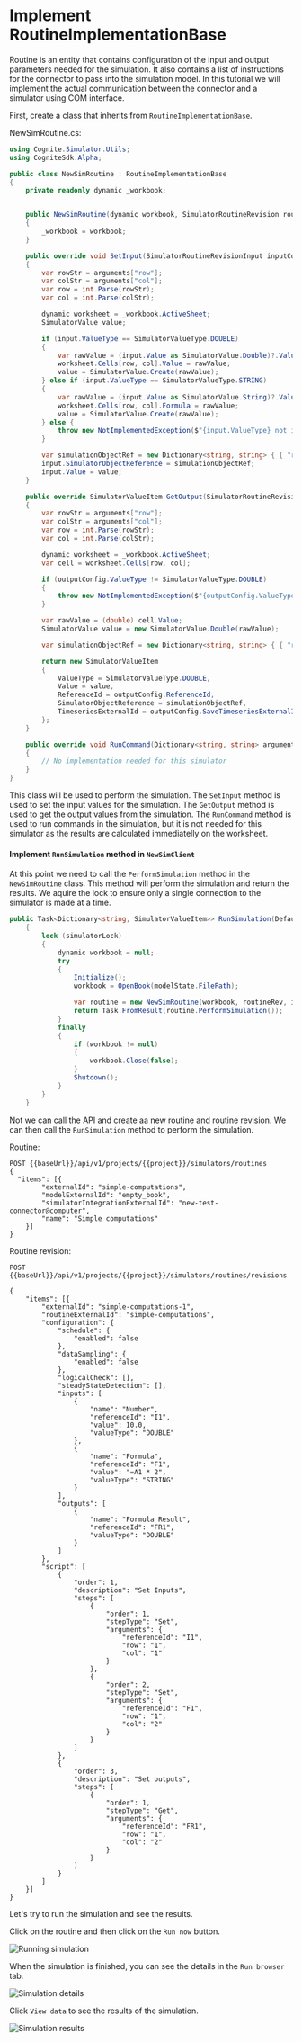 
# Implement RoutineImplementationBase

Routine is an entity that contains configuration of the input and output parameters needed for the simulation.
It also contains a list of instructions for the connector to pass into the simulation model.
In this tutorial we will implement the actual communication between the connector and a simulator using COM interface.

First, create a class that inherits from `RoutineImplementationBase`.


NewSimRoutine.cs:
```csharp
using Cognite.Simulator.Utils;
using CogniteSdk.Alpha;

public class NewSimRoutine : RoutineImplementationBase
{
    private readonly dynamic _workbook;


    public NewSimRoutine(dynamic workbook, SimulatorRoutineRevision routineRevision, Dictionary<string, SimulatorValueItem> inputData) : base(routineRevision, inputData)
    {
        _workbook = workbook;
    }

    public override void SetInput(SimulatorRoutineRevisionInput inputConfig, SimulatorValueItem input, Dictionary<string, string> arguments)
    {
        var rowStr = arguments["row"];
        var colStr = arguments["col"];
        var row = int.Parse(rowStr);
        var col = int.Parse(colStr);

        dynamic worksheet = _workbook.ActiveSheet;
        SimulatorValue value;

        if (input.ValueType == SimulatorValueType.DOUBLE)
        {
            var rawValue = (input.Value as SimulatorValue.Double)?.Value ?? 0;
            worksheet.Cells[row, col].Value = rawValue;
            value = SimulatorValue.Create(rawValue);
        } else if (input.ValueType == SimulatorValueType.STRING)
        {
            var rawValue = (input.Value as SimulatorValue.String)?.Value;
            worksheet.Cells[row, col].Formula = rawValue;
            value = SimulatorValue.Create(rawValue);
        } else {
            throw new NotImplementedException($"{input.ValueType} not implemented");
        }

        var simulationObjectRef = new Dictionary<string, string> { { "row", rowStr }, { "col", colStr } };
        input.SimulatorObjectReference = simulationObjectRef;
        input.Value = value;
    }

    public override SimulatorValueItem GetOutput(SimulatorRoutineRevisionOutput outputConfig, Dictionary<string, string> arguments)
    {
        var rowStr = arguments["row"];
        var colStr = arguments["col"];
        var row = int.Parse(rowStr);
        var col = int.Parse(colStr);

        dynamic worksheet = _workbook.ActiveSheet;
        var cell = worksheet.Cells[row, col];

        if (outputConfig.ValueType != SimulatorValueType.DOUBLE)
        {
            throw new NotImplementedException($"{outputConfig.ValueType} value type not implemented");
        }

        var rawValue = (double) cell.Value;
        SimulatorValue value = new SimulatorValue.Double(rawValue);

        var simulationObjectRef = new Dictionary<string, string> { { "row", rowStr }, { "col", colStr } };

        return new SimulatorValueItem
        {
            ValueType = SimulatorValueType.DOUBLE,
            Value = value,
            ReferenceId = outputConfig.ReferenceId,
            SimulatorObjectReference = simulationObjectRef,
            TimeseriesExternalId = outputConfig.SaveTimeseriesExternalId,
        };
    }

    public override void RunCommand(Dictionary<string, string> arguments)
    {
        // No implementation needed for this simulator
    }
}
```
This class will be used to perform the simulation.
The `SetInput` method is used to set the input values for the simulation. The `GetOutput` method is used to get the output values from the simulation. The `RunCommand` method is used to run commands in the simulation, but it is not needed for this simulator as the results are calculated immediatelly on the worksheet.

#### Implement `RunSimulation` method in `NewSimClient`

At this point we need to call the `PerformSimulation` method in the `NewSimRoutine` class. This method will perform the simulation and return the results.
We aquire the lock to ensure only a single connection to the simulator is made at a time.

```csharp
public Task<Dictionary<string, SimulatorValueItem>> RunSimulation(DefaultModelFilestate modelState, SimulatorRoutineRevision routineRev, Dictionary<string, SimulatorValueItem> inputData)
    {
        lock (simulatorLock)
        {
            dynamic workbook = null;
            try
            {
                Initialize();
                workbook = OpenBook(modelState.FilePath);

                var routine = new NewSimRoutine(workbook, routineRev, inputData);
                return Task.FromResult(routine.PerformSimulation());
            }
            finally
            {
                if (workbook != null)
                {
                    workbook.Close(false);
                }
                Shutdown();
            }
        }
    }
```

Not we can call the API and create aa new routine and routine revision. We can then call the `RunSimulation` method to perform the simulation.

Routine:
```
POST {{baseUrl}}/api/v1/projects/{{project}}/simulators/routines
{
  "items": [{
        "externalId": "simple-computations",
        "modelExternalId": "empty_book",
        "simulatorIntegrationExternalId": "new-test-connector@computer",
        "name": "Simple computations"
    }]
}
```

Routine revision:
```
POST {{baseUrl}}/api/v1/projects/{{project}}/simulators/routines/revisions

{
    "items": [{
        "externalId": "simple-computations-1",
        "routineExternalId": "simple-computations",
        "configuration": {
            "schedule": {
                "enabled": false
            },
            "dataSampling": {
                "enabled": false
            },
            "logicalCheck": [],
            "steadyStateDetection": [],
            "inputs": [
                {
                    "name": "Number",
                    "referenceId": "I1",
                    "value": 10.0,
                    "valueType": "DOUBLE"
                },
                {
                    "name": "Formula",
                    "referenceId": "F1",
                    "value": "=A1 * 2",
                    "valueType": "STRING"
                }
            ],
            "outputs": [
                {
                    "name": "Formula Result",
                    "referenceId": "FR1",
                    "valueType": "DOUBLE"
                }
            ]
        },
        "script": [
            {
                "order": 1,
                "description": "Set Inputs",
                "steps": [
                    {
                        "order": 1,
                        "stepType": "Set",
                        "arguments": {
                            "referenceId": "I1",
                            "row": "1",
                            "col": "1"
                        }
                    },
                    {
                        "order": 2,
                        "stepType": "Set",
                        "arguments": {
                            "referenceId": "F1",
                            "row": "1",
                            "col": "2"
                        }
                    }
                ]
            },
            {
                "order": 3,
                "description": "Set outputs",
                "steps": [
                    {
                        "order": 1,
                        "stepType": "Get",
                        "arguments": {
                            "referenceId": "FR1",
                            "row": "1",
                            "col": "2"
                        }
                    }
                ]
            }
        ]
    }]
}
```

Let's try to run the simulation and see the results.

Click on the routine and then click on the `Run now` button.

![Running simulation](../images/running-simulation.png)

When the simulation is finished, you can see the details in the `Run browser` tab.

![Simulation details](../images/simulation-details.png)

Click `View data` to see the results of the simulation.

![Simulation results](../images/simulation-data.png)

